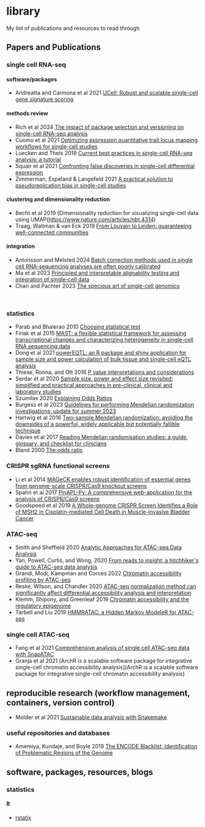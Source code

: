 # library
My list of publications and resources to read through

## Papers and Publications  

### single cell RNA-seq  

#### software/packages  
* Andreatta and Carmona et al 2021 [UCell: Robust and scalable single-cell gene signature scoring](https://www.sciencedirect.com/science/article/pii/S2001037021002816)  


#### methods review  
* Rich et al 2024 [The impact of package selection and versioning on single-cell RNA-seq analysis](https://www.biorxiv.org/content/10.1101/2024.04.04.588111v1) 
* Cuomo et al 2021 [Optimizing expression quantitative trait locus mapping workflows for single-cell studies](https://pubmed.ncbi.nlm.nih.gov/34167583/)  
* Luecken and Theis 2019 [Current best practices in single-cell RNA-seq
analysis: a tutorial](https://www.embopress.org/doi/full/10.15252/msb.20188746)  
* Squair et al 2021 [Confronting false discoveries in single-cell differential expression](https://www.nature.com/articles/s41467-021-25960-2)  
* Zimmerman, Espeland & Langefeld 2021 [A practical solution to pseudoreplication bias in single-cell studies](https://www.nature.com/articles/s41467-021-21038-1)  

#### clustering and dimensionality reduction   
* Becht et al 2019 [Dimensionality reduction for visualizing single-cell data using UMAP(https://www.nature.com/articles/nbt.4314)  
* Traag, Waltman & van Eck 2019 [From Louvain to Leiden: guaranteeing well-connected communities](https://www.nature.com/articles/s41598-019-41695-z)  

#### integration  
* Antonsson and Melsted 2024 [Batch correction methods used in single cell RNA-sequencing analyses are often poorly calibrated](https://www.biorxiv.org/content/10.1101/2024.03.19.585562v1)  
* Ma et al 2023 [Principled and interpretable alignability testing and integration of single-cell data](https://www.pnas.org/doi/10.1073/pnas.2313719121)  
* Chari and Pachter 2023 [The specious art of single-cell genomics](https://journals.plos.org/ploscompbiol/article?id=10.1371/journal.pcbi.1011288)  

<br/>  

### statistics  
* Parab and Bhalerao 2010 [Choosing statistical test](https://www.ncbi.nlm.nih.gov/pmc/articles/PMC2996580/)  
* Finak et al 2015 [MAST: a flexible statistical framework for assessing transcriptional changes and characterizing heterogeneity in single-cell RNA sequencing data](https://www.ncbi.nlm.nih.gov/pmc/articles/PMC2996580/)  
* Dong et al 2021 [powerEQTL: an R package and shiny application for sample size and power calculation of bulk tissue and single-cell eQTL analysis](https://academic.oup.com/bioinformatics/article/37/22/4269/6278296)  
* Thiese, Ronna, and Ott 2016 [P value interpretations and considerations](https://www.ncbi.nlm.nih.gov/pmc/articles/PMC5059270/)  
* Serdar et al 2020 [Sample size, power and effect size revisited: simplified and practical approaches in pre-clinical, clinical and laboratory studies](https://www.ncbi.nlm.nih.gov/pmc/articles/PMC7745163/)    
* Szumilas 2020 [Explaining Odds Ratios](https://www.ncbi.nlm.nih.gov/pmc/articles/PMC2938757/)  
* Burgess et al 2023 [Guidelines for performing Mendelian randomization investigations: update for summer 2023](https://www.ncbi.nlm.nih.gov/pmc/articles/PMC7384151/)  
* Hartwig et al 2016 [Two-sample Mendelian randomization: avoiding the downsides of a powerful, widely applicable but potentially fallible technique](https://www.ncbi.nlm.nih.gov/pmc/articles/PMC5722032/)  
* Davies et al 2017 [Reading Mendelian randomisation studies: a guide, glossary, and checklist for clinicians](https://www.bmj.com/content/bmj/362/bmj.k601.full.pdf)  
* Bland 2000 [The odds ratio](https://www.ncbi.nlm.nih.gov/pmc/articles/PMC1127651/)  


### CRISPR sgRNA functional screens  
* Li et al 2014 [MAGeCK enables robust identification of essential genes from genome-scale CRISPR/Cas9 knockout screens](https://genomebiology.biomedcentral.com/articles/10.1186/s13059-014-0554-4)  
* Spahn et al 2017 [PinAPL-Py: A comprehensive web-application for the analysis of CRISPR/Cas9 screens](https://www.nature.com/articles/s41598-017-16193-9)  
* Goodspeed et al 2019 [A Whole-genome CRISPR Screen Identifies a Role of MSH2 in Cisplatin-mediated Cell Death in Muscle-invasive Bladder Cancer](https://www.ncbi.nlm.nih.gov/pmc/articles/PMC6339584/)
  

### ATAC-seq  
* Smith and Sheffield 2020 [Analytic Approaches for ATAC-seq Data Analysis](https://www.ncbi.nlm.nih.gov/pmc/articles/PMC8191135/)  
* Yan, Powell, Curtis, and Wong, 2020 [From reads to insight: a hitchhiker's guide to ATAC-seq data analysis](https://genomebiology.biomedcentral.com/articles/10.1186/s13059-020-1929-3)  
* Grandi, Modi, Kampman and Corces 2022 [Chromatin accessibility profiling by ATAC-seq](https://www.nature.com/articles/s41596-022-00692-9)  
* Reske, Wilson, and Chandler 2020 [ATAC-seq normalization method can significantly affect differential accessibility analysis and interpretation](https://epigeneticsandchromatin.biomedcentral.com/articles/10.1186/s13072-020-00342-y)  
* Klemm, Shipony, and Greenleaf 2019 [Chromatin accessibility and the regulatory epigenome](https://www.nature.com/articles/s41576-018-0089-8)  
* Tarbell and Liu 2019 [HMMRATAC: a Hidden Markov ModeleR for ATAC-seq](https://academic.oup.com/nar/article/47/16/e91/5519166)  


### single cell ATAC-seq  
* Fang et al 2021 [Comprehensive analysis of single cell ATAC-seq
data with SnapATAC](https://www.nature.com/articles/s41467-021-21583-9)  
* Granja et al 2021 [ArchR is a scalable software package for integrative single-cell chromatin accessibility analysis](ArchR is a scalable software package for integrative single-cell chromatin accessibility analysis)  

## reproducible research (workflow management, containers, version control)  
* Molder et al 2021 [Sustainable data analysis with Snakemake](https://f1000research.com/articles/10-33/v2)  

### useful repositories and databases  
* Amemiya, Kundaje, and Boyle 2019 [The ENCODE Blacklist: Identification of Problematic Regions of the Genome](https://www.nature.com/articles/s41598-019-45839-z)  

## software, packages, resources, blogs  

### statistics  

#### R  
* [rstatix](https://rpkgs.datanovia.com/rstatix/)  
